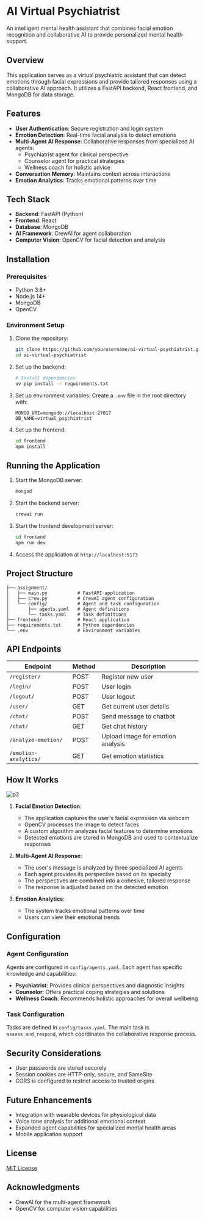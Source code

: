 
# AI Virtual Psychiatrist

An intelligent mental health assistant that combines facial emotion recognition and collaborative AI to provide personalized mental health support.

## Overview

This application serves as a virtual psychiatric assistant that can detect emotions through facial expressions and provide tailored responses using a collaborative AI approach. It utilizes a FastAPI backend, React frontend, and MongoDB for data storage.

## Features

- **User Authentication**: Secure registration and login system
- **Emotion Detection**: Real-time facial analysis to detect emotions
- **Multi-Agent AI Response**: Collaborative responses from specialized AI agents:
  - Psychiatrist agent for clinical perspective
  - Counselor agent for practical strategies
  - Wellness coach for holistic advice
- **Conversation Memory**: Maintains context across interactions
- **Emotion Analytics**: Tracks emotional patterns over time

## Tech Stack

- **Backend**: FastAPI (Python)
- **Frontend**: React
- **Database**: MongoDB
- **AI Framework**: CrewAI for agent collaboration
- **Computer Vision**: OpenCV for facial detection and analysis

## Installation

### Prerequisites

- Python 3.8+
- Node.js 14+
- MongoDB
- OpenCV

### Environment Setup

1. Clone the repository:
   ```bash
   git clone https://github.com/yourusername/ai-virtual-psychiatrist.git
   cd ai-virtual-psychiatrist
   ```

2. Set up the backend:
   ```bash
   # Install dependencies
   uv pip install -r requirements.txt
   
   ```

3. Set up environment variables:
   Create a `.env` file in the root directory with:
   ```
   MONGO_URI=mongodb://localhost:27017
   DB_NAME=virtual_psychiatrist
   ```

4. Set up the frontend:
   ```bash
   cd frontend
   npm install
   ```

## Running the Application

1. Start the MongoDB server:
   ```bash
   mongod
   ```

2. Start the backend server:
   ```bash
   crewai run
   ```

3. Start the frontend development server:
   ```bash
   cd frontend
   npm run dev
   ```

4. Access the application at `http://localhost:5173`

## Project Structure

```
├── assignment/
│   ├── main.py           # FastAPI application
│   ├── crew.py           # CrewAI agent configuration
│   └── config/           # Agent and task configuration
│       ├── agents.yaml   # Agent definitions
│       └── tasks.yaml    # Task definitions
├── frontend/             # React application
├── requirements.txt      # Python dependencies
└── .env                  # Environment variables
```

## API Endpoints

| Endpoint | Method | Description |
|----------|--------|-------------|
| `/register/` | POST | Register new user |
| `/login/` | POST | User login |
| `/logout/` | POST | User logout |
| `/user/` | GET | Get current user details |
| `/chat/` | POST | Send message to chatbot |
| `/chat/` | GET | Get chat history |
| `/analyze-emotion/` | POST | Upload image for emotion analysis |
| `/emotion-analytics/` | GET | Get emotion statistics |

## How It Works
![p2](https://github.com/user-attachments/assets/7c6621ab-0cd4-47fa-943e-973f2a778869)

1. **Facial Emotion Detection**:
   - The application captures the user's facial expression via webcam
   - OpenCV processes the image to detect faces
   - A custom algorithm analyzes facial features to determine emotions
   - Detected emotions are stored in MongoDB and used to contextualize responses

2. **Multi-Agent AI Response**:
   - The user's message is analyzed by three specialized AI agents
   - Each agent provides its perspective based on its specialty
   - The perspectives are combined into a cohesive, tailored response
   - The response is adjusted based on the detected emotion

3. **Emotion Analytics**:
   - The system tracks emotional patterns over time
   - Users can view their emotional trends

## Configuration

### Agent Configuration

Agents are configured in `config/agents.yaml`. Each agent has specific knowledge and capabilities:

- **Psychiatrist**: Provides clinical perspectives and diagnostic insights
- **Counselor**: Offers practical coping strategies and solutions
- **Wellness Coach**: Recommends holistic approaches for overall wellbeing

### Task Configuration

Tasks are defined in `config/tasks.yaml`. The main task is `assess_and_respond`, which coordinates the collaborative response process.

## Security Considerations

- User passwords are stored securely
- Session cookies are HTTP-only, secure, and SameSite
- CORS is configured to restrict access to trusted origins

## Future Enhancements

- Integration with wearable devices for physiological data
- Voice tone analysis for additional emotional context
- Expanded agent capabilities for specialized mental health areas
- Mobile application support

## License

[MIT License](LICENSE)



## Acknowledgments

- CrewAI for the multi-agent framework
- OpenCV for computer vision capabilities
